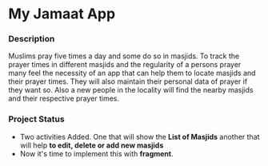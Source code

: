 # My Jamaat App

### Description

Muslims pray five times a day and some do so in masjids. To track the prayer times in different masjids 
and the regularity of a persons prayer many feel the necessity of an app that can help them to locate masjids 
and their prayer times. They will also maintain their personal data of prayer if they want so. Also a new people 
in the locality will find the nearby masjids and their respective prayer times.


### Project Status

- Two activities Added. One that will show the **List of Masjids** another that will help **to edit, delete or add new masjids**
- Now it's time to implement this with **fragment**. 
